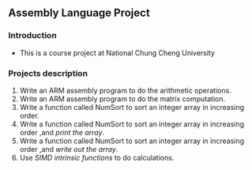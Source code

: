 ## Assembly Language Project
### Introduction
* This is a course project at National Chung Cheng University

### Projects description

  1. Write an ARM assembly program to do the arithmetic operations.
  2. Write an ARM assembly program to do the matrix computation.
  3. Write a function called NumSort to sort an integer array in increasing order.
  4. Write a function called NumSort to sort an integer array in increasing order ,and *print the array*.
  5. Write a function called NumSort to sort an integer array in increasing order ,and *write out the array*.
  6. Use *SIMD intrinsic functions* to do calculations.
